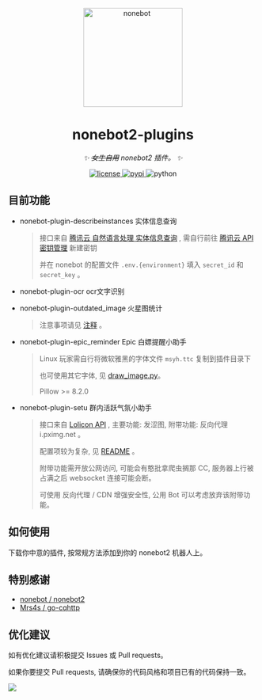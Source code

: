 <p align="center">
  <a href="#"><img src="https://raw.githubusercontent.com/nonebot/nonebot2/master/docs/.vuepress/public/logo.png" width="200" height="200" alt="nonebot"></a>
</p>

<div align="center">

# nonebot2-plugins

_✨ ~~女生自用~~ nonebot2 插件。 ✨_

</div>

<p align="center">
  <a href="https://raw.githubusercontent.com/Chendihe4975/nonebot2-plugins/master/LICENSE">
    <img src="https://img.shields.io/github/license/Chendihe4975/nonebot2-plugins.svg" alt="license">
  </a>
  <a href="https://pypi.org/project/nonebot2/">
    <img src="https://img.shields.io/badge/nonebot-2.0.0.a15+-red.svg" alt="pypi">
  </a>
  <img src="https://img.shields.io/badge/python-3.8+-blue.svg" alt="python">
</p>


## 目前功能

- nonebot-plugin-describeinstances 实体信息查询

  > 接口来自 [腾讯云 自然语言处理 实体信息查询](https://cloud.tencent.com/document/api/271/39420) , 需自行前往 [腾讯云 API 密钥管理](https://console.cloud.tencent.com/capi)  新建密钥
  >
  > 并在 nonebot 的配置文件 `.env.{environment}` 填入 `secret_id` 和 `secret_key` 。

- nonebot-plugin-ocr ocr文字识别

- nonebot-plugin-outdated_image 火星图统计

  > 注意事项请见 [注释](https://github.com/Chendihe4975/nonebot2-plugins/blob/master/nonebot-plugin-outdated_image/__init__.py#L44) 。

- nonebot-plugin-epic_reminder Epic 白嫖提醒小助手

  > Linux 玩家需自行将微软雅黑的字体文件 `msyh.ttc` 复制到插件目录下
  >
  > 也可使用其它字体, 见 [draw_image.py](https://github.com/Chendihe4975/nonebot2-plugins/blob/master/nonebot-plugin-epic_reminder/draw_image.py#L27)。
  >
  > Pillow >= 8.2.0

- nonebot-plugin-setu 群内活跃气氛小助手

  > 接口来自 [Lolicon API](https://api.lolicon.app/) , 主要功能: 发涩图, 附带功能: 反向代理 i.pximg.net 。
  >
  > 配置项较为复杂, 见 [README](https://github.com/Chendihe4975/nonebot2-plugins/tree/master/nonebot-plugin-setu) 。
  >
  > 附带功能需开放公网访问, 可能会有憨批拿爬虫搁那 CC,  服务器上行被占满之后 websocket 连接可能会断。
  >
  > 可使用 反向代理 / CDN 增强安全性, 公用 Bot 可以考虑放弃该附带功能。

## 如何使用

下载你中意的插件, 按常规方法添加到你的 nonebot2 机器人上。

## 特别感谢

- [nonebot / nonebot2](https://github.com/nonebot/nonebot2)
- [Mrs4s / go-cqhttp](https://github.com/Mrs4s/go-cqhttp)

## 优化建议

如有优化建议请积极提交 Issues 或 Pull requests。

如果你要提交 Pull requests, 请确保你的代码风格和项目已有的代码保持一致。

![](https://i.loli.net/2021/08/23/5Je1CzgoGmqAI3V.jpg)